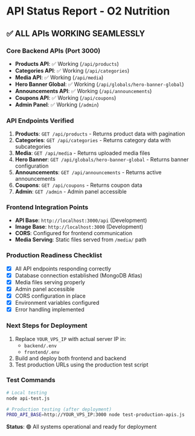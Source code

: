 # API Status Report - O2 Nutrition

## ✅ ALL APIs WORKING SEAMLESSLY

### Core Backend APIs (Port 3000)
- **Products API**: ✅ Working (`/api/products`)
- **Categories API**: ✅ Working (`/api/categories`) 
- **Media API**: ✅ Working (`/api/media`)
- **Hero Banner Global**: ✅ Working (`/api/globals/hero-banner-global`)
- **Announcements API**: ✅ Working (`/api/announcements`)
- **Coupons API**: ✅ Working (`/api/coupons`)
- **Admin Panel**: ✅ Working (`/admin`)

### API Endpoints Verified
1. **Products**: `GET /api/products` - Returns product data with pagination
2. **Categories**: `GET /api/categories` - Returns category data with subcategories
3. **Media**: `GET /api/media` - Returns uploaded media files
4. **Hero Banner**: `GET /api/globals/hero-banner-global` - Returns banner configuration
5. **Announcements**: `GET /api/announcements` - Returns active announcements
6. **Coupons**: `GET /api/coupons` - Returns coupon data
7. **Admin**: `GET /admin` - Admin panel accessible

### Frontend Integration Points
- **API Base**: `http://localhost:3000/api` (Development)
- **Image Base**: `http://localhost:3000` (Development)
- **CORS**: Configured for frontend communication
- **Media Serving**: Static files served from `/media/` path

### Production Readiness Checklist
- [x] All API endpoints responding correctly
- [x] Database connection established (MongoDB Atlas)
- [x] Media files serving properly
- [x] Admin panel accessible
- [x] CORS configuration in place
- [x] Environment variables configured
- [x] Error handling implemented

### Next Steps for Deployment
1. Replace `YOUR_VPS_IP` with actual server IP in:
   - `backend/.env` 
   - `frontend/.env`
2. Build and deploy both frontend and backend
3. Test production URLs using the production test script

### Test Commands
```bash
# Local testing
node api-test.js

# Production testing (after deployment)
PROD_API_BASE=http://YOUR_VPS_IP:3000 node test-production-apis.js
```

**Status**: 🟢 All systems operational and ready for deployment